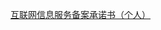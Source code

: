 [互联网信息服务备案承诺书（个人）](https://beianwendang.s3.cn-north-1.jdcloud-oss.com/yonghuxieyi/Individual-Internet%20Information%20Service%20Filing%20Commitment.doc)
